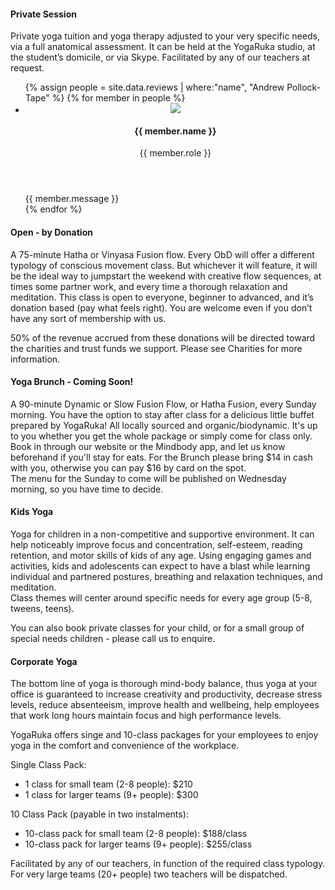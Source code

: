 #### Private Session

Private yoga tuition and yoga therapy adjusted to your very specific needs, via a full anatomical assessment.
It can be held at the YogaRuka studio, at the student’s domicile, or via Skype. 
Facilitated by any of our teachers at request.

<ul class="review-list">
	{% assign people = site.data.reviews | where:"name", "Andrew Pollock-Tape" %}
	{% for member in people %}
		<li class="review-listItem p--md">
			<header class="review-header">
				<img class="review-avatar" src="/assets/images/reviews/{{ member.image }}.jpg">
				<div class="review-caption">
					<h4 class="review-name">{{ member.name }}</h4>
					<div class="review-role">{{ member.role }}</div>
				</div>
			</header>
			<div class="review-message">{{ member.message }}</div>
		</li>
	{% endfor %}
</ul>

#### Open - by Donation

A 75-minute Hatha or Vinyasa Fusion flow. Every ObD will offer a different typology of conscious movement class. But whichever it will feature, it will be the ideal way to jumpstart the weekend with creative flow sequences, at times some partner work, and every time a thorough relaxation and meditation. This class is open to everyone, beginner to advanced, and it’s donation based (pay what feels right). You are welcome even if you don’t have any sort of membership with us.

50% of the revenue accrued from these donations will be directed toward the charities and trust funds we support. Please see Charities for more information. 

#### Yoga Brunch - Coming Soon!

A 90-minute Dynamic or Slow Fusion Flow, or Hatha Fusion, every Sunday morning.
You have the option to stay after class for a delicious little buffet prepared by YogaRuka! All locally sourced and organic/biodynamic. 
It's up to you whether you get the whole package or simply come for class only. Book in through our website or the Mindbody app, and let us know beforehand if you'll stay for eats.
For the Brunch please bring $14 in cash with you, otherwise you can pay $16 by card on the spot.  
The menu for the Sunday to come will be published on Wednesday morning, so you have time to decide. 

#### Kids Yoga

Yoga for children in a non-competitive and supportive environment. It can help noticeably improve focus and concentration, self-esteem, reading retention, and motor skills of kids of any age. 
Using engaging games and activities, kids and adolescents can expect to have a blast while learning individual and partnered postures, breathing and relaxation techniques, and meditation.  
Class themes will center around specific needs for every age group (5-8, tweens, teens). 

You can also book private classes for your child, or for a small group of special needs children - please call us to enquire.

#### Corporate Yoga

The bottom line of yoga is thorough mind-body balance, thus yoga at your office is guaranteed to  increase creativity and productivity, decrease stress levels, reduce absenteeism, improve health and wellbeing, help employees that work long hours maintain focus and high performance levels. 

YogaRuka offers singe and 10-class packages for your employees to enjoy yoga in the comfort and convenience of the workplace.

Single Class Pack:

- 1 class for small team (2-8 people): $210
- 1 class for larger teams (9+ people): $300

10 Class Pack (payable in two instalments):

- 10-class pack for small team (2-8 people): $188/class
- 10-class pack for larger teams (9+ people): $255/class

Facilitated by any of our teachers, in function of the required class typology. For very large teams (20+ people) two teachers will be dispatched.